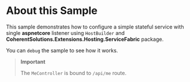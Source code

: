 # About this Sample

This sample demonstrates how to configure a simple stateful service with single **aspnetcore** listener using `HostBuilder` and **CoherentSolutions.Extensions.Hosting.ServiceFabric** package. 

You can `debug` the sample to see how it works.

> **Important**
>
> The `MeController` is bound to `/api/me` route.